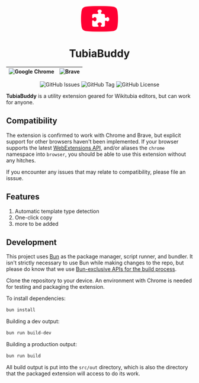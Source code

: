 <div align="center">

<img src="https://github.com/Wikitubia/tubiabuddy/raw/refs/heads/main/src/assets/icons/icon.svg" alt="Logo" width="100"/>

</div>

# <div align="center">TubiaBuddy</div>

<div align="center">

| ![Google Chrome](https://img.shields.io/badge/Google_Chrome-4285F4?style=flat-square&logo=GoogleChrome&logoColor=white) | ![Brave](https://img.shields.io/badge/Brave-FB542B?style=flat-square&logo=Brave&logoColor=white) |
| - | - |

</div>

<div align="center">

![GitHub Issues](https://img.shields.io/github/issues/Wikitubia/tubiabuddy?style=flat-square)
![GitHub Tag](https://img.shields.io/github/v/tag/Wikitubia/tubiabuddy?style=flat-square)
![GitHub License](https://img.shields.io/github/license/Wikitubia/tubiabuddy?style=flat-square)

</div>

**TubiaBuddy** is a utility extension geared for Wikitubia editors, but can work for anyone.

## Compatibility

The extension is confirmed to work with Chrome and Brave, but explicit support for other browsers haven't been implemented. If your browser supports the latest [WebExtensions API](https://developer.mozilla.org/en-US/docs/Mozilla/Add-ons/WebExtensions), and/or aliases the `chrome` namespace into `browser`, you should be able to use this extension without any hitches.

If you encounter any issues that may relate to compatibility, please file an isssue.

## Features

1. Automatic template type detection
2. One-click copy
3. more to be added

## Development

This project uses [Bun](https://bun.sh) as the package manager, script runner, and bundler. It isn't strictly necessary to use Bun while making changes to the repo, but please do know that we use [Bun-exclusive APIs for the build process](/scripts/).

Clone the repository to your device. An environment with Chrome is needed for testing and packaging the extension.

To install dependencies:

```bash
bun install
```

Building a dev output:

```bash
bun run build-dev
```

Building a production output:

```bash
bun run build
```

All build output is put into the `src/out` directory, which is also the directory that the packaged extension will access to do its work.
